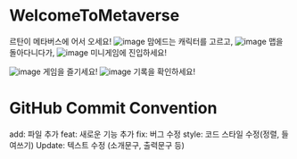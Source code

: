 # WelcomeToMetaverse
르탄이 메타버스에 어서 오세요!
![image](https://github.com/user-attachments/assets/70ed60d7-42dc-4cf4-8bbf-61c1c78cb216)
맘에드는 캐릭터를 고르고, 
![image](https://github.com/user-attachments/assets/620e18b9-6cf2-4850-9150-1eb14a10d069)
맵을 돌아다니다가,
![image](https://github.com/user-attachments/assets/183edb74-e3ca-4875-adf2-b379a0752864)
미니게임에 진입하세요!

![image](https://github.com/user-attachments/assets/6f3f5356-04a9-42a3-aa3a-b76defcc0142)
게임을 즐기세요!
![image](https://github.com/user-attachments/assets/f2b6a41e-fc47-42ef-befa-a1baf1f9a05e)
기록을 확인하세요!

# GitHub Commit Convention
add: 파일 추가
feat: 새로운 기능 추가
fix: 버그 수정
style: 코드 스타일 수정(정렬, 들여쓰기)
Update: 텍스트 수정 (소개문구, 출력문구 등)
